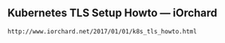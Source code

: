 ## Kubernetes TLS Setup Howto — iOrchard
```
http://www.iorchard.net/2017/01/01/k8s_tls_howto.html
```
